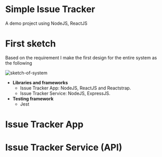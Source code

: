 # Simple Issue Tracker
A demo project using NodeJS, ReactJS



# First sketch

Based on the requirement I make the first design for the entire system as the following

![sketch-of-system](https://i.ibb.co/Jkcc4cJ/IMG-3743.jpg)

- **Libraries and frameworks**
  - Issue Tracker App: NodeJS, ReactJS and Reactstrap.
  - Issue Tracker Service: NodeJS, ExpressJS.
- **Testing framework**
  - Jest



# Issue Tracker App



# Issue Tracker Service (API)



#